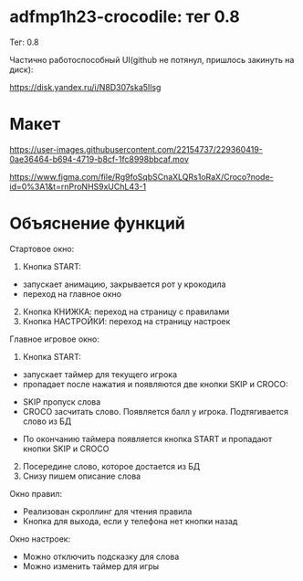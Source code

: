 # adfmp1h23-crocodile: тег 0.8

Тег: 0.8

Частично работоспособный UI(github не потянул, пришлось закинуть на диск):


https://disk.yandex.ru/i/N8D307ska5Ilsg



# Макет

https://user-images.githubusercontent.com/22154737/229360419-0ae36464-b694-4719-b8cf-1fc8998bbcaf.mov

https://www.figma.com/file/Rg9foSqbSCnaXLQRs1oRaX/Croco?node-id=0%3A1&t=rnProNHS9xUChL43-1


# Объяснение функций

Стартовое окно:

1) Кнопка START:
*  запускает анимацию, закрывается рот у крокодила
*  переход на главное окно
2) Кнопка КНИЖКА: переход на страницу с правилами
3) Кнопка НАСТРОЙКИ: переход на страницу настроек

Главное игровое окно:

1) Кнопка START: 
* запускает таймер для текущего игрока
* пропадает после нажатия и появляются две кнопки SKIP и CROCO:
 - SKIP пропуск слова
 - CROCO засчитать слово. Появляется балл у игрока. Подтягивается слово из БД
* По окончанию таймера появляется кнопка START и пропадают кнопки SKIP и CROCO

2) Посередине слово, которое достается из БД
3) Снизу пишем описание слова

Окно правил:
* Реализован скроллинг для чтения правила
* Кнопка для выхода, если у телефона нет кнопки назад

Окно настроек:
* Можно отключить подсказку для слова
* Можно изменить таймер для игры

